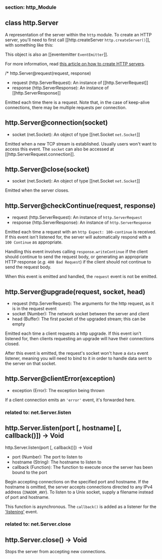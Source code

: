 
### section: http_Module
## class http.Server

A representation of the server within the `http` module. To create an HTTP server, you'll need to first call [[http.createServer `http.createServer()`]], with something like this:

<script src='http://snippets.c9.io/github.com/c9/nodemanual.org-examples/nodejs_ref_guide/http/http.js?linestart=3&lineend=0&showlines=false' defer='defer'></script>

This object is also an [[eventemitter `EventEmitter`]].

For more information, read [this article on how to create HTTP servers](../nodejs_dev_guide/creating_an_http_server.html).

 

/* 
http.Server@request(request, response)
- request (http.ServerRequest):  An instance of [[http.ServerRequest]]
- response (http.ServerResponse):  An instance of [[http.ServerResponse]]

Emitted each time there is a request. Note that, in the case of keep-alive connections, there may be multiple requests per connection.

 



## http.Server@connection(socket)
- socket (net.Socket): An object of type [[net.Socket `net.Socket`]]

Emitted when a new TCP stream is established. Usually users won't want to access this event. The `socket` can also be accessed at [[http.ServerRequest.connection]].

 


## http.Server@close(socket)
- socket (net.Socket): An object of type [[net.Socket `net.Socket`]]

Emitted when the server closes.
 


## http.Server@checkContinue(request, response)
- request  (http.ServerRequest): An instance of `http.ServerRequest`
- response (http.ServerResponse): An instance of `http.ServerResponse`

Emitted each time a request with an `http Expect: 100-continue` is received. If this event isn't listened for, the server will automatically respond with a `100 Continue` as appropriate.

Handling this event involves calling `response.writeContinue` if the client should continue to send the request body, or generating an appropriate HTTP response (_e.g._ `400 Bad Request`) if the client should not continue to send the request body.

<Note>When this event is emitted and handled, the `request` event is not be emitted.</Note>

 


## http.Server@upgrade(request, socket, head)
- request (http.ServerRequest): The arguments for the http request, as it is in the request event
- socket (Number): The network socket between the server and client
- head (Buffer):  The first packet of the upgraded stream; this can be empty

Emitted each time a client requests a http upgrade. If this event isn't listened for, then clients requesting an upgrade will have their connections closed.

After this event is emitted, the request's socket won't have a `data` event listener, meaning you will need to bind to it in order to handle data sent to the server on that socket.

 


## http.Server@clientError(exception)
- exception (Error): The exception being thrown

If a client connection emits an `'error'` event, it's forwarded here.

 
 



### related to: net.Server.listen
## http.Server.listen(port [, hostname] [, callback()])  -> Void
http.Server.listen(port [, callback()])  -> Void
- port (Number): The port to listen to
- hostname (String):  The hostname to listen to
- callback (Function):  The function to execute once the server has been bound to the port
 
Begin accepting connections on the specified port and hostname. If the hostname is omitted, the server accepts connections directed to any IPv4 address (`INADDR_ANY`). To listen to a Unix socket, supply a filename instead of port and hostname.

This function is asynchronous. The `callback()` is added as a listener for the <a href="net.html#event_listening_">'listening'</a> event.



 
 

### related to: net.Server.close
## http.Server.close() -> Void

Stops the server from accepting new connections.
 

